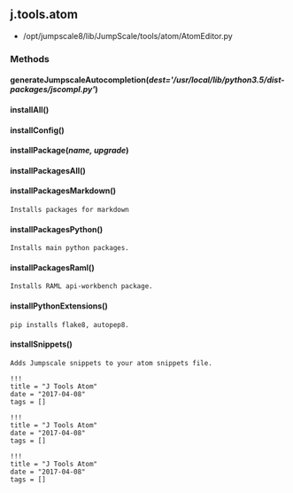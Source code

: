 <!-- toc -->
## j.tools.atom

- /opt/jumpscale8/lib/JumpScale/tools/atom/AtomEditor.py

### Methods

#### generateJumpscaleAutocompletion(*dest='/usr/local/lib/python3.5/dist-packages/jscompl.py'*) 

#### installAll() 

#### installConfig() 

#### installPackage(*name, upgrade*) 

#### installPackagesAll() 

#### installPackagesMarkdown() 

```
Installs packages for markdown

```

#### installPackagesPython() 

```
Installs main python packages.

```

#### installPackagesRaml() 

```
Installs RAML api-workbench package.

```

#### installPythonExtensions() 

```
pip installs flake8, autopep8.

```

#### installSnippets() 

```
Adds Jumpscale snippets to your atom snippets file.

```


```
!!!
title = "J Tools Atom"
date = "2017-04-08"
tags = []
```

```
!!!
title = "J Tools Atom"
date = "2017-04-08"
tags = []
```

```
!!!
title = "J Tools Atom"
date = "2017-04-08"
tags = []
```
